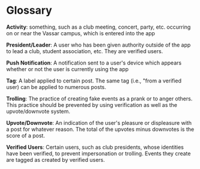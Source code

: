 # Glossary
**Activity**: something, such as a club meeting, concert, party, etc. occurring
on or near the Vassar campus, which is entered into the app

**President/Leader**: A user who has been given authority outside of the app to lead a club, 
student association, etc. They are verified users.

**Push Notification**: A notification sent to a user's device which appears whether or
not the user is currently using the app

**Tag**: A label applied to certain post. The same tag (i.e., "from a verified user) 
can be applied to numerous posts.

**Trolling**: The practice of creating fake events as a prank or to anger others. This practice should be
prevented by using verification as well as the upvote/downvote system.

**Upvote/Downvote**: An indication of the user's pleasure or displeasure with a post for whatever reason.
The total of the upvotes minus downvotes is the score of a post.

**Verified Users**: Certain users, such as club presidents, whose identities have been verified, to prevent impersonation or trolling.
Events they create are tagged as created by verified users.







